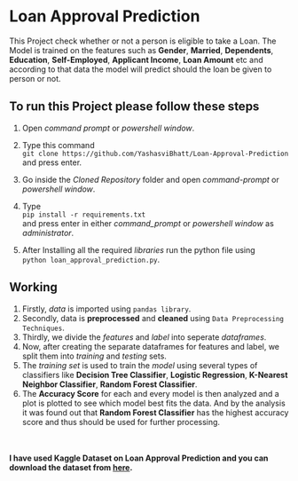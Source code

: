 # Loan Approval Prediction

This Project check whether or not a person is eligible to take a Loan. The Model is trained on the features such as **Gender**, **Married**, **Dependents**, **Education**, **Self-Employed**, **Applicant Income**, **Loan Amount** etc and according to that data the model will predict should the loan be given to person or not.

## To run this Project please follow these steps

1. Open _command prompt_ or _powershell window_.
2. Type this command<br>`git clone https://github.com/YashasviBhatt/Loan-Approval-Prediction`<br>and press enter.
3. Go inside the _Cloned Repository_ folder and open _command-prompt_ or _powershell window_.

4. Type<br>`pip install -r requirements.txt`<br> and press enter in either _command_prompt_ or _powershell window_ as _administrator_.
5. After Installing all the required _libraries_ run the python file using<br>`python loan_approval_prediction.py`.

## Working

1. Firstly, _data_ is imported using `pandas library`.
2. Secondly, data is **preprocessed** and **cleaned** using `Data Preprocessing Techniques`.
2. Thirdly, we divide the _features_ and _label_ into seperate _dataframes_.
3. Now, after creating the separate dataframes for features and label, we split them into _training_ and _testing_ sets.
4. The _training set_ is used to train the _model_ using several types of classifiers like **Decision Tree Classifier**, **Logistic Regression**, **K-Nearest Neighbor Classifier**, **Random Forest Classifier**.
5. The **Accuracy Score** for each and every model is then analyzed and a plot is plotted to see which model best fits the data. And by the analysis it was found out that **Random Forest Classifier** has the highest accuracy score and thus should be used for further processing.<br><br><br>

**I have used Kaggle Dataset on Loan Approval Prediction and you can download the dataset from [here](https://www.kaggle.com/ninzaami/loan-predication).**